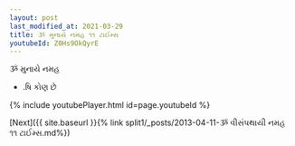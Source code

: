 ```yaml
---
layout: post
last_modified_at: 2021-03-29
title: ૐ મુનાયે નમહ ૧૧ ટાઈમ્સ
youtubeId: Z0Hs9OkQyrE
---
```

 
 
 ૐ મુનાયે નમહ  
 
 -  .ષિ કોણ છે 
 
  
 
  
 
 
 
 
 
 


{% include youtubePlayer.html id=page.youtubeId %}
 
[Next]({{ site.baseurl }}{% link  split1/_posts/2013-04-11-ૐ વીસંપથાયી નમહ ૧૧ ટાઈમ્સ.md%})
 
